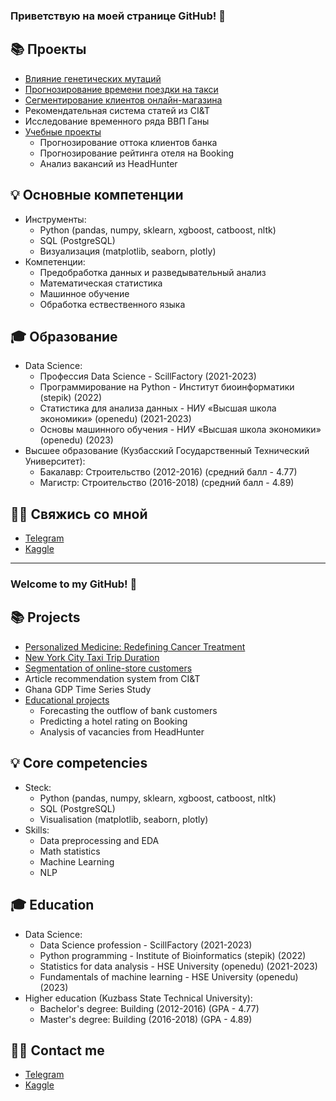 ### Приветствую на моей странице GitHub! 👋

## 📚 Проекты

- [Влияние генетических мутаций](https://github.com/belovengineer/personalized_medicine)
- [Прогнозирование времени поездки на такси](https://github.com/belovengineer/new_york_city_taxi_trip_duration)
- [Сегментирование клиентов онлайн-магазина](https://github.com/belovengineer/customer_segmentation)
- Рекомендательная система статей из CI&T
- Исследование временного ряда ВВП Ганы
- [Учебные проекты](https://github.com/belovengineer/data_science_project)
    * Прогнозирование оттока клиентов банка  
    * Прогнозирование рейтинга отеля на Booking  
    * Анализ вакансий из HeadHunter  

## 💡 Основные компетенции
- Инструменты: 
    * Python (pandas, numpy, sklearn, xgboost, catboost, nltk)  
    * SQL (PostgreSQL)
    * Визуализация (matplotlib, seaborn, plotly)
- Компетенции: 
    * Предобработка данных и разведывательный анализ
    * Математическая статистика
    * Машинное обучение
    * Обработка ествественного языка  
  
## 🎓 Образование 
* Data Science:
    - Профессия Data Science - ScillFactory (2021-2023) 
    - Программирование на Python - Институт биоинформатики (stepik) (2022)
    - Статистика для анализа данных - НИУ «Высшая
школа экономики» (openedu) (2021-2023)
    - Основы машинного обучения - НИУ «Высшая
школа экономики» (openedu) (2023)
* Высшее образование (Кузбасский Государственный Технический Университет):  
    - Бакалавр: Строительство (2012-2016) (средний балл - 4.77)
    - Магистр: Строительство (2016-2018) (средний балл - 4.89)
 
## 🙌🏻 Свяжись со мной
- [Telegram](https://t.me/Belov_Revo)
- [Kaggle](https://www.kaggle.com/belovengineer)

---

### Welcome to my GitHub! 👋

## 📚 Projects

- [Personalized Medicine: Redefining Cancer Treatment](https://github.com/belovengineer/personalized_medicine)
- [New York City Taxi Trip Duration](https://github.com/belovengineer/new_york_city_taxi_trip_duration)
- [Segmentation of online-store customers](https://github.com/belovengineer/customer_segmentation)
- Article recommendation system from CI&T
- Ghana GDP Time Series Study
- [Educational projects](https://github.com/belovengineer/data_science_project)
    * Forecasting the outflow of bank customers  
    * Predicting a hotel rating on Booking  
    * Analysis of vacancies from HeadHunter  

## 💡 Core competencies
- Steck: 
    * Python (pandas, numpy, sklearn, xgboost, catboost, nltk)  
    * SQL (PostgreSQL)
    * Visualisation (matplotlib, seaborn, plotly)
- Skills: 
    * Data preprocessing and EDA
    * Math statistics
    * Machine Learning
    * NLP
  
## 🎓 Education 
* Data Science:
    - Data Science profession - ScillFactory (2021-2023) 
    - Python programming - Institute of Bioinformatics (stepik) (2022)
    - Statistics for data analysis - HSE University (openedu) (2021-2023)
    - Fundamentals of machine learning - HSE University (openedu) (2023)
* Higher education (Kuzbass State Technical University):  
    - Bachelor's degree: Building (2012-2016) (GPA - 4.77)
    - Master's degree: Building (2016-2018) (GPA - 4.89)
 
## 🙌🏻 Contact me
- [Telegram](https://t.me/Belov_Revo)
- [Kaggle](https://www.kaggle.com/belovengineer)
